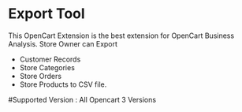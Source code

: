 # Export Tool

This OpenCart Extension is the best extension for OpenCart Business Analysis.
Store Owner can Export
  - Customer Records
  - Store Categories
  - Store Orders
  - Store Products
to CSV file.

#Supported Version : All Opencart 3 Versions

